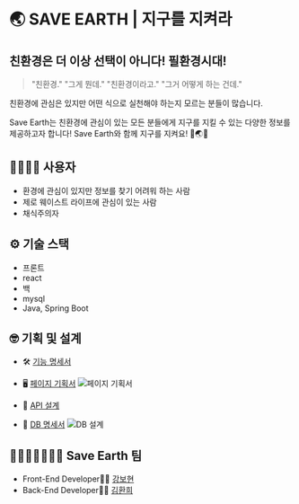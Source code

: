 # 🌏 SAVE EARTH | 지구를 지켜라

## 친환경은 더 이상 선택이 아니다! 필환경시대!

> "친환경."
> "그게 뭔데."
> "친환경이라고."
> "그거 어떻게 하는 건데."

친환경에 관심은 있지만 어떤 식으로 실천해야 하는지 모르는 분들이 많습니다.

Save Earth는 친환경에 관심이 있는 모든 분들에게 지구를 지킬 수 있는 다양한 정보를 제공하고자 합니다! Save Earth와 함께 지구를 지켜요! 🙌🌏💪

## 👨‍👩‍👧‍👦 사용자

- 환경에 관심이 있지만 정보를 찾기 어려워 하는 사람
- 제로 웨이스트 라이프에 관심이 있는 사람
- 채식주의자

## ⚙️ 기술 스택

- 프론트
- react
- 백
- mysql
- Java, Spring Boot

## 🤓 기획 및 설계

<!-- [프로젝트 칸반보드] () -->

- 🛠 [기능 명세서](https://www.notion.so/97e576e02536418eae57bfc1be4a39bf)

- 🖥 [페이지 기획서](https://whimsical.com/save-earth-BrFAQVbkTEFTLZ5cssXUrz)
  ![페이지 기획서](https://user-images.githubusercontent.com/65386533/113666610-7a1a7500-96ea-11eb-88bf-851f0cc5f7f1.png)

- 📑 [API 설계](https://www.notion.so/API-42dc65b1ac6c40a08d0645ebc86b90c8)

- 📑 [DB 명세서](https://www.notion.so/DB-47c57df87f564ccfb291cdc99f5ad9a2)
  ![DB 설계](https://user-images.githubusercontent.com/65386533/113666875-ea28fb00-96ea-11eb-9c6f-f6a62f5bb622.png)

## 👩🏻‍🤝‍👩🏻👩‍💻 Save Earth 팀

- Front-End Developer👩‍💻 [강보현](https://github.com/bohyunkang)
- Back-End Developer👩‍💻 [김환희](https://github.com/hwana)
